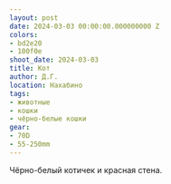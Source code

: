 ```yaml
---
layout: post
date: 2024-03-03 00:00:00.000000000 Z
colors:
- bd2e20
- 100f0e
shoot_date: 2024-03-03
title: Кот
author: Д.Г.
location: Нахабино
tags:
- животные
- кошки
- чёрно-белые кошки
gear:
- 70D
- 55-250mm
---
```

Чёрно-белый котичек и красная стена.

